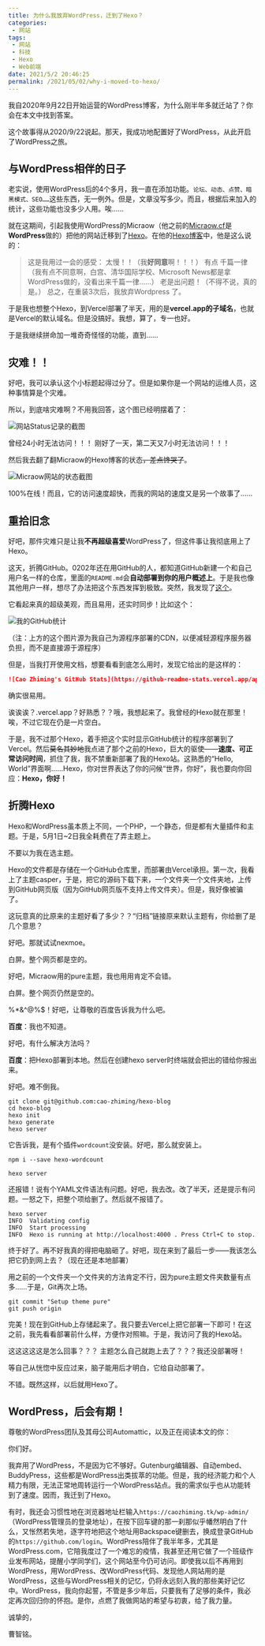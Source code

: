 ```yaml
---
title: 为什么我放弃WordPress，迁到了Hexo？
categories:
 - 网站
tags:
 - 网站
 - 科技
 - Hexo
 - Web前端
date: 2021/5/2 20:46:25
permalink: /2021/05/02/why-i-moved-to-hexo/
---
```


我自2020年9月22日开始运营的WordPress博客，为什么刚半年多就迁站了？你会在本文中找到答案。

<!-- more -->
这个故事得从2020/9/22说起。那天，我成功地配置好了WordPress，从此开启了WordPress之旅。

## 与WordPress相伴的日子

老实说，使用WordPress后的4个多月，我一直在添加功能。```论坛、动态、点赞、暗黑模式、SEO……```这些东西，无一例外。但是，文章没写多少。而且，根据后来加入的统计，这些功能也没多少人用。唉……

就在这期间，引起我使用WordPress的Micraow（他之前的[Micraow.cf](http://micraow.cf)是**WordPress**做的）把他的网站迁移到了[Hexo](https://msblog.ml)。在他的[Hexo博客](https://msblog.ml/)中，他是这么说的：

> 这是我用过一会的感受：
> 太慢！！（我**好同意**啊！！！）
> 有点 千篇一律（我有点不同意啊，白宫、清华国际学校、Microsoft News都是拿WordPress做的，没看出来千篇一律……）
> 老是出问题！（不得不说，真的是。）
> 总之，在重装3次后，我放弃Wordpress 了。

于是我也想整个Hexo，到Vercel部署了半天，用的是**vercel.app的子域名**，也就是Vercel的默认域名。但是没搞好。我想，算了，专一也好。

于是我继续拼命加一堆奇奇怪怪的功能，直到……

## 灾难！！

好吧，我可以承认这个小标题起得过分了。但是如果你是一个网站的运维人员，这种事情算是个灾难。

所以，到底啥灾难啊？不用我回答，这个图已经明摆着了：

![网站Status记录的截图](https://cdn.jsdelivr.net/gh/cao-zhiming/ss-caozhimingtk@0.9.2/img/status-show.png)

曾经24小时无法访问！！！
刚好了一天，第二天又7小时无法访问！！！

然后我去翻了翻Micraow的Hexo博客的状态~~，差点馋哭了~~。

![Micraow网站的状态截图](https://cdn.jsdelivr.net/gh/cao-zhiming/ss-caozhimingtk@0.9.2/img/micraow-status.png)

100%在线！而且，它的访问速度超快，而我的网站的速度又是另一个故事了……

## 重拾旧念

好吧，那件灾难只是让我**不再超级喜爱**WordPress了，但这件事让我彻底用上了Hexo。

这天，折腾GitHub。0202年还在用GitHub的人，都知道GitHub新建一个和自己用户名一样的仓库，里面的```README.md```会**自动部署到你的用户概述上**。于是我也像其他用户一样，想尽了办法把这个东西发挥到极致。突然，我发现了[这个](https://github-readme-stats.vercel.app)。

它看起来真的超级美观，而且易用，还实时同步！比如这个：

![我的GitHub统计](https://czm-github-stats.vercel.app/api?username=cao-zhiming)

（注：上方的这个图片源为我自己为源程序部署的CDN，以便减轻源程序服务器负担，而不是直接源于源程序）

但是，当我打开使用文档，想要看看到底怎么用时，发现它给出的是这样的：

```markdown
![Cao Zhiming's GitHub Stats](https://github-readme-stats.vercel.app/api?username=cao-zhiming)
```

确实很易用。

诶诶诶？.vercel.app？好熟悉？？哦，我想起来了。我曾经的Hexo就在那里！唉，不过它现在仍是一片空白。

于是，我不过那个Hexo，着手把这个实时显示GitHub统计的程序部署到了Vercel。然后~~莫名其妙地~~我点进了那个之前的Hexo，巨大的驱使——**速度、可正常访问时间**，抓住了我，我不禁重新部署了我的Hexo站。这熟悉的“Hello, World”界面啊……Hexo，你对世界表达了你的问候“世界，你好”，我也要向你回应：**Hexo，你好！**

## 折腾Hexo

Hexo和WordPress虽本质上不同，一个PHP，一个静态，但是都有大量插件和主题。于是，5月1日~2日我全耗费在了弄主题上。

不要以为我在选主题。

Hexo的文件都是存储在一个GitHub仓库里，而部署由Vercel承担。第一次，我看上了主题casper，于是，把它的源码下载下来，一个文件夹一个文件夹地，上传到GitHub网页版（因为GitHub网页版不支持上传文件夹）。但是，我好像被骗了。

这玩意真的比原来的主题好看了多少？？“归档”链接原来默认主题有，你给删了是几个意思？

好吧。那就试试nexmoe。

白屏。整个网页都是空的。

好吧，Micraow用的pure主题，我也用用肯定不会错。

白屏。整个网页仍然是空的。

%*&^\@%$！好吧，让尊敬的百度告诉我为什么吧。

**百度**：我也不知道。

好吧，有什么解决方法吗？

**百度**：把Hexo部署到本地。然后在创建hexo server时终端就会把出的错给你报出来。

好吧。难不倒我。

```git
git clone git@github.com:cao-zhiming/hexo-blog
cd hexo-blog
hexo init
hexo generate
hexo server
```

它告诉我，是有个插件```wordcount```没安装。好吧，那么就安装上。

```npm
npm i --save hexo-wordcount
```

```git
hexo server
```

还报错！说有个YAML文件语法有问题。好吧，我去改。改了半天，还是提示有问题。一怒之下，把整个项给删了。然后就不报错了。

```git
hexo server
INFO  Validating config
INFO  Start processing
INFO  Hexo is running at http://localhost:4000 . Press Ctrl+C to stop.
```

终于好了。再不好我真的得把电脑砸了。好吧，现在来到了最后一步——我该怎么把它扔到网上去？（现在还是本地部署）

用之前的一个文件夹一个文件夹的方法肯定不行，因为pure主题文件夹数量有点多……于是，Git再次上场。

```git
git commit "Setup theme pure"
git push origin
```

完美！现在到GitHub上存储起来了。我只要去Vercel上把它部署一下即可！在这之前，我先看看部署前什么样，方便作对照嘛。于是，我访问了我的Hexo站。

这这这这这是怎么回事？？？
主题怎么自己就跑上去了？？？我还没部署呀！

等自己从恍惚中反应过来，脑子能用后才明白，它给自动部署了。

不错。既然这样，以后就用Hexo了。

## WordPress，后会有期！

尊敬的WordPress团队及其母公司Automattic，以及正在阅读本文的你：

你们好。

我弃用了WordPress，不是因为它不够好。Gutenburg编辑器、自动embed、BuddyPress，这些都是WordPress出类拔萃的功能。但是，我的经济能力和个人精力有限，无法正常地周转运行一个WordPress站点。我的需求似乎也从功能转到了速度。因而，我迁到了Hexo。

有时，我还会习惯性地在浏览器地址栏输入```https://caozhiming.tk/wp-admin/```（WordPress管理员的登录地址），在按下回车键的那一刹那似乎幡然明白了什么，又怅然若失地，逐字符地把这个地址用Backspace键删去，换成登录GitHub的```https://github.com/login```。WordPress陪伴了我半年多，尤其是WordPress.com，它陪我度过了一个难忘的疫情，我甚至还用它做了一个班级作业发布网站，提醒小学同学们，这个网站至今仍可访问。即使我以后不再用到WordPress，用WordPress、改WordPress代码、发现他人网站用的是WordPress，这些与WordPress相关的记忆，仍将永远刻入我的那些美好记忆中。WordPress，我向你起誓，不管是多少年后，只要我有了足够的条件，我必定再次回归你的怀抱。是你，点燃了我做网站的希望与初衷，给了我力量。

诚挚的，

曹智铭。
